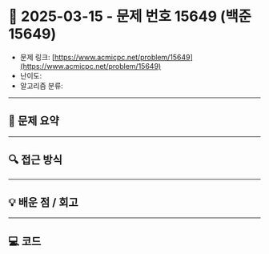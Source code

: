 # 📅 2025-03-15 - 문제 번호 15649 (백준 15649)

<!-- 문제 링크 -->
- 문제 링크: [https://www.acmicpc.net/problem/15649](https://www.acmicpc.net/problem/15649)
- 난이도: 
- 알고리즘 분류: 

---

## 📌 문제 요약 

---

## 🔍 접근 방식 

---

## 💡 배운 점 / 회고 

---

## 💻 코드
